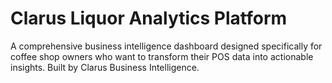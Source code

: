 # Clarus Liquor Analytics Platform

A comprehensive business intelligence dashboard designed specifically for coffee shop owners who want to transform their POS data into actionable insights. Built by Clarus Business Intelligence.
